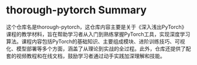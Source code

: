 # thorough-pytorch Summary

这个仓库名是thorough-pytorch，这仓库内容主要是关于《深入浅出PyTorch》课程的教学材料，旨在帮助学习者从入门到熟练掌握PyTorch工具，实现深度学习算法。课程内容包括PyTorch的基础知识、主要组成模块、进阶训练技巧、可视化、模型部署等多个方面，涵盖了从理论到实战的全过程。此外，仓库还提供了配套的视频教程和在线文档，鼓励学习者通过动手实践加深理解和技能。